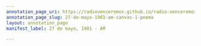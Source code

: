 ```yaml
---
annotation_page_uri: https://radiovenceremos.github.io/radio-venceremos-espanol/annotations/27-de-mayo-1981-am-canvas-1-poema.json
annotation_page_slug: 27-de-mayo-1981-am-canvas-1-poema
layout: annotation_page
manifest_label: 27 de mayo, 1981 - AM

---
```

